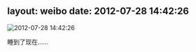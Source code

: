 layout: weibo
date: 2012-07-28 14:42:26
---
<meta name="referrer" content="no-referrer" />

<img src="/images/favicon.ico" style="float: left;"/>2012-07-28 14:42:26

睡到了现在……

